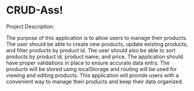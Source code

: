# CRUD-Ass!
Project Description: 

The purpose of this application is to allow users to manage their products. The user should be able to create new products, update existing products, and filter products by product id. The user should also be able to sort products by product id, product name, and price. The application should have proper validations in place to ensure accurate data entry. The products will be stored using localStorage and routing will be used for viewing and editing products. This application will provide users with a convenient way to manage their products and keep their data organized.
